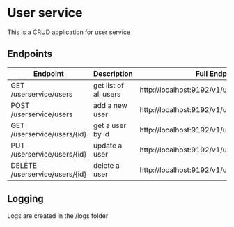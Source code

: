# User service
This is a CRUD application for user service

## Endpoints

| Endpoint      | Description | Full Endpoint |
| ----------- | ----------- | ----------- |
| GET /userservice/users    | get list of all users | http://localhost:9192/v1/userservice/users|
| POST /userservice/users   | add a new user | http://localhost:9192/v1/userservice/users |
| GET /userservice/users/{id} | get a user by id | http://localhost:9192/v1/userservice/users/{id} |
| PUT /userservice/users/{id} | update a user | http://localhost:9192/v1/userservice/users/{id} |
| DELETE /userservice/users/{id} | delete a user | http://localhost:9192/v1/userservice/users/{id} |
## Logging
Logs are created in the /logs folder
